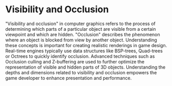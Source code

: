 # Visibility and Occlusion

"Visibility and occlusion" in computer graphics refers to the process of determining which parts of a particular object are visible from a certain viewpoint and which are hidden. "Occlusion" describes the phenomenon where an object is blocked from view by another object. Understanding these concepts is important for creating realistic renderings in game design. Real-time engines typically use data structures like BSP-trees, Quad-trees or Octrees to quickly identify occlusion. Advanced techniques such as Occlusion culling and Z-buffering are used to further optimize the representation of visible and hidden parts of 3D objects. Understanding the depths and dimensions related to visibility and occlusion empowers the game developer to enhance presentation and performance.